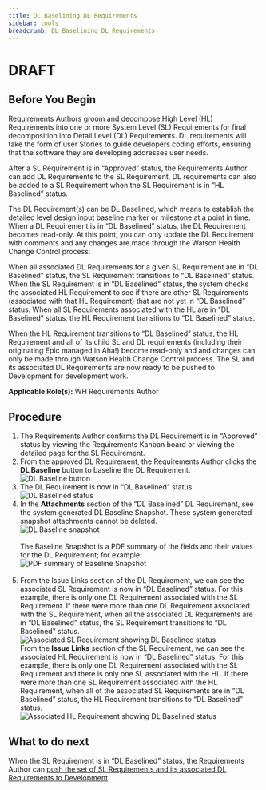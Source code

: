 ```yaml
---
title: DL Baselining DL Requirements
sidebar: tools
breadcrumb: DL Baselining DL Requirements
---
```


# DRAFT

## Before You Begin
Requirements Authors groom and decompose High Level (HL) Requirements into one or more System Level (SL) Requirements for final decomposition into Detail Level (DL) Requirements. DL requirements will take the form of user Stories to guide developers coding efforts, ensuring that the software they are developing addresses user needs.

After a SL Requirement is in “Approved” status, the Requirements Author can add DL Requirements to the SL Requirement. DL requirements can also be added to a SL Requirement when the SL Requirement is in “HL Baselined” status.

The DL Requirement(s) can be DL Baselined, which means to establish the detailed level design input baseline marker or milestone at a point in time. When a DL Requirement is in “DL Baselined” status, the DL Requirement becomes read-only. At this point, you can only update the DL Requirement with comments and any changes are made through the Watson Health Change Control process.

When all associated DL Requirements for a given SL Requirement are in “DL Baselined” status, the SL Requirement transitions to “DL Baselined” status. When the SL Requirement is in “DL Baselined” status, the system checks the associated HL Requirement to see if there are other SL Requirements (associated with that HL Requirement) that are not yet in “DL Baselined” status.  When all SL Requirements associated with the HL are in “DL Baselined” status, the HL Requirement transitions to “DL Baselined” status.

When the HL Requirement transitions to “DL Baselined” status, the HL Requirement and all of its child SL and DL requirements (including their originating Epic managed in Aha!) become read-only and and changes can only be made through Watson Health Change Control process. The SL and its associated DL Requirements are now ready to be pushed to Development for development work.

**Applicable Role(s):**  WH Requirements Author

## Procedure

1. The Requirements Author confirms the DL Requirement is in “Approved” status by viewing the Requirements Kanban board or viewing the detailed page for the SL Requirement.
1. From the approved DL Requirement, the Requirements Author clicks the **DL Baseline** button to baseline the DL Requirement.
<br>![DL Baseline button](https://pages.github.ibm.com/watson-health-playbook/resources/images/tools/jira/dl_baselining_dl_baseline_button.png "DL Baseline button")<br>
1. The DL Requirement is now in “DL Baselined” status.
<br>![DL Baselined status](https://pages.github.ibm.com/watson-health-playbook/resources/images/tools/jira/dl_baselining_dl_baselined_status.png "DL Baselined status")<br>
1. In the **Attachments** section of the “DL Baselined” DL Requirement, see the system generated DL Baseline Snapshot. These system generated snapshot attachments cannot be deleted.
<br>![DL Baseline snapshot](https://pages.github.ibm.com/watson-health-playbook/resources/images/tools/jira/dl_baselining_baseline_snapshot.png "DL Baseline snapshot")<br>
<br>The Baseline Snapshot is a PDF summary of the fields and their values for the DL Requirement; for example:
<br>![PDF summary of Baseline Snapshot](https://pages.github.ibm.com/watson-health-playbook/resources/images/tools/jira/dl_baselining_baseline_pdf.png "PDF Summary of Baseline Snapshot")<br><br>
1. From the Issue Links section of the DL Requirement, we can see the associated SL Requirement is now in “DL Baselined” status. For this example, there is only one DL Requirement associated with the SL Requirement. If there were more than one DL Requirement associated with the SL Requirement, when all the associated DL Requirements are in “DL Baselined” status, the SL Requirement transitions to “DL Baselined” status.
<br>![Associated SL Requirement showing DL Baselined status](https://pages.github.ibm.com/watson-health-playbook/resources/images/tools/jira/dl_baselining_sl_baselined.png "Associated SL Requirement showing DL Baselined status")<br>
From the **Issue Links** section of the SL Requirement, we can see the associated HL Requirement is now in “DL Baselined” status.   For this example, there is only one DL Requirement associated with the SL Requirement and there is only one SL associated with the HL.  If there were more than one SL Requirement associated with the HL Requirement, when all of the associated SL Requirements are in “DL Baselined” status, the HL Requirement transitions to “DL Baselined” status.
<br>![Associated HL Requirement showing DL Baselined status](https://pages.github.ibm.com/watson-health-playbook/resources/images/tools/jira/dl_baselining_hl_baselined.png "Associated HL Requirement showing DL Baselined status")

## What to do next
When the SL Requirement is in “DL Baselined” status, the Requirements Author can [push the set of SL Requirements and its associated DL Requirements to Development](../jira_push_sldlreqs_todev/).
